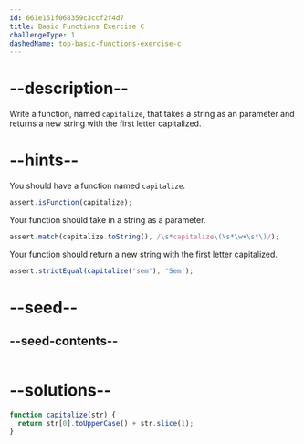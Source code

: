 ```yaml
---
id: 661e151f068359c3ccf2f4d7
title: Basic Functions Exercise C
challengeType: 1
dashedName: top-basic-functions-exercise-c
---
```


# --description--

Write a function, named `capitalize`, that takes a string as an parameter and returns a new string with the first letter capitalized.

# --hints--

You should have a function named `capitalize`.

```js
assert.isFunction(capitalize);
```

Your function should take in a string as a parameter.

```js
assert.match(capitalize.toString(), /\s*capitalize\(\s*\w+\s*\)/);
```

Your function should return a new string with the first letter capitalized.

```js
assert.strictEqual(capitalize('sem'), 'Sem');
```


# --seed--

## --seed-contents--

```js

```

# --solutions--

```js
function capitalize(str) {
  return str[0].toUpperCase() + str.slice(1);
}
```
